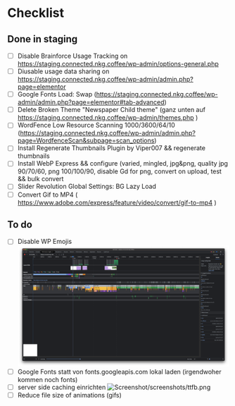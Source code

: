 # Checklist 

## Done in staging

- [ ] Disable Brainforce Usage Tracking  on https://staging.connected.nkg.coffee/wp-admin/options-general.php
- [ ] Diusable usage data sharing on https://staging.connected.nkg.coffee/wp-admin/admin.php?page=elementor
- [ ] Google Fonts Load: Swap (https://staging.connected.nkg.coffee/wp-admin/admin.php?page=elementor#tab-advanced)
- [ ] Delete Broken Theme  "Newspaper Child theme" (ganz unten auf https://staging.connected.nkg.coffee/wp-admin/themes.php )
- [ ] WordFence Low Resource Scanning 1000/3600/64/10 (https://staging.connected.nkg.coffee/wp-admin/admin.php?page=WordfenceScan&subpage=scan_options)
- [ ] Install Regenerate Thumbnails Plugin by Viper007 && regenerate thumbnails
- [ ] Install WebP Express && configure (varied, mingled, jpg&png, quality jpg 90/70/60, png 100/100/90, disable Gd for png, convert on upload, test && bulk convert
- [ ] Slider Revolution Global Settings: BG Lazy Load
- [ ] Convert Gif to MP4 ( https://www.adobe.com/express/feature/video/convert/gif-to-mp4 )

## To do

- [ ] Disable WP Emojis ![Screenshot](/screenshots/wp_emoji.png)
- [ ] Google Fonts statt von fonts.googleapis.com lokal laden  (irgendwoher kommen noch fonts)
- [ ] server side caching einrichten ![Screenshot]()/screenshots/ttfb.png
- [ ] Reduce file size of animations (gifs)
